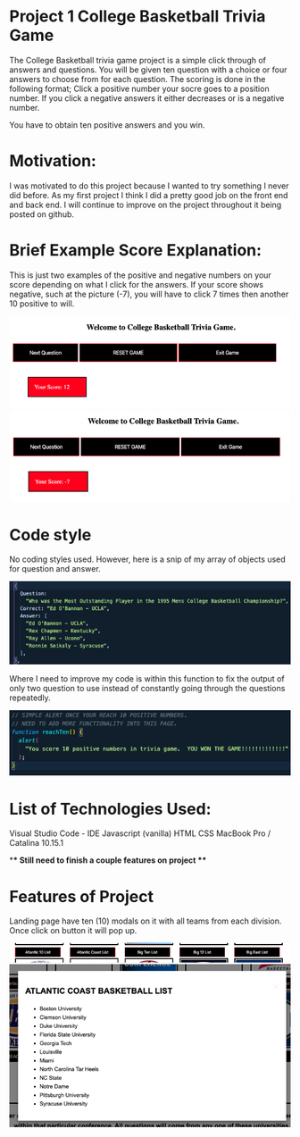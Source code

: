 # Project 1 College Basketball Trivia Game

The College Basketball trivia game project is a simple click through of answers and questions. You will be given ten question with a choice or four answers to choose from for each question. The scoring is done in the following format; Click a positive number your socre goes to a position number. If you click a negative answers it either decreases or is a negative number.

You have to obtain ten positive answers and you win.

# Motivation:

I was motivated to do this project because I wanted to try something I never did before. As my first project I think I did a pretty good job on the front end and back end. I will continue to improve on the project throughout it being posted on github.

# Brief Example Score Explanation:

This is just two examples of the positive and negative numbers on your score depending on what I click for the answers. If your score shows negative, such at the picture (-7), you will have to click 7 times then another 10 positive to will.

![picture](images/readMe/posNumber.png)
![picture](images/readMe/negNumber.png)

# Code style

No coding styles used. However, here is a snip of my array of objects used for question and answer.

![picture](images/readMe/arrayShot.png)

Where I need to improve my code is within this function to fix the output of only two question to use instead of constantly going through the questions repeatedly.

![picture](images/readMe/funct.png)

# List of Technologies Used:

Visual Studio Code - IDE
Javascript (vanilla)
HTML
CSS
MacBook Pro / Catalina 10.15.1

\***\* Still need to finish a couple features on project \*\***

# Features of Project

Landing page have ten (10) modals on it with all teams from each division. Once click on button it will pop up.

![picture](images/readMe/modalBtn.png)
![picture](images/readMe/modalPopUp.png)

